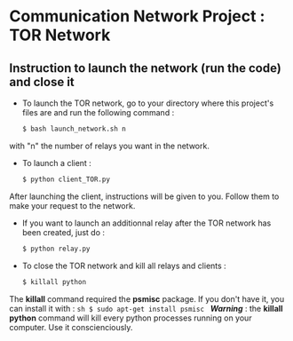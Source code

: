 # Communication Network Project : TOR Network

## Instruction to launch the network (run the code) and close it

- To launch the TOR network, go to your directory where this project's files are and run the following command : 
	```sh
	$ bash launch_network.sh n
	```
with "n" the number of relays you want in the network.

- To launch a client : 
	```sh
	$ python client_TOR.py
	```
After launching the client, instructions will be given to you. Follow them to make your request to the network.

- If you want to launch an additionnal relay after the TOR network has been created, just do :
	```sh
	$ python relay.py
	```

- To close the TOR network and kill all relays and clients :
 	```sh
	$ killall python
	```

The **killall** command required the **psmisc** package. If you don't have it, you can install it with : 
 	```sh
	$ sudo apt-get install psmisc
	```
***Warning*** : the **killall python** command will kill every python processes running on your computer. Use it conscienciously. 